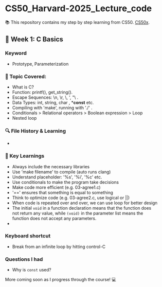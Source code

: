 # CS50_Harvard-2025_Lecture_code
:books: This repository contains my step by step learning from CS50. [CS50x](https://cs50.harvard.edu/x/2025/).

## :memo: Week 1: C Basics 
### Keyword
- Prototype, Parameterization

### :eyes: Topic Covered:
- What is C?
- Function: printf(), get_string().
- Escape Sequences: \n, \r, \\, '\, "\ .
- Data Types: int, string, char , ***const** etc.
- Compiling with 'make', running with './' .
- Conditionals > Relational operators > Boolean expression > Loop
- Nested loop

### :mag: File History & Learning 
- 

### :brain: Key Learnings
- Always include the necessary libraries <br>
- Use 'make filename' to compile (auto runs clang)
- Understand placeholder: '%s', '%i', '%c' etc.
- Use conditionals to make the program take decisions
- Make code more efficient (e.g. 03-agree1.c)
- '==' ensures that something is equal to something 
- Think to optimize code (e.g. 03-agree2.c, use logical or ||)
- When code is repeated over and over, we can use loop for better design
- The initial `void` in a function declaration means that the function does not return any value, while `(void)` in the parameter list means the function does not accept any parameters.
- 

### Keyboard shortcut
- Break from an infinite loop by hitting control-C

### Questions I had
- Why is `const` used?

More coming soon as I progress through the course! :computer:

